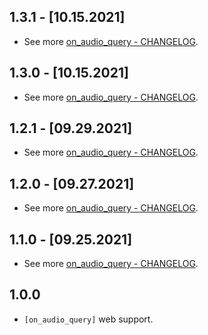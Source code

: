 ## 1.3.1 - [10.15.2021]
- See more [on_audio_query - CHANGELOG](https://github.com/LucasPJS/on_audio_query/blob/main/on_audio_query/CHANGELOG.md).

## 1.3.0 - [10.15.2021]
- See more [on_audio_query - CHANGELOG](https://github.com/LucasPJS/on_audio_query/blob/main/on_audio_query/CHANGELOG.md).

## 1.2.1 - [09.29.2021]
- See more [on_audio_query - CHANGELOG](https://github.com/LucasPJS/on_audio_query/blob/main/on_audio_query/CHANGELOG.md).

## 1.2.0 - [09.27.2021]
- See more [on_audio_query - CHANGELOG](https://github.com/LucasPJS/on_audio_query/blob/main/on_audio_query/CHANGELOG.md).

## 1.1.0 - [09.25.2021]
- See more [on_audio_query - CHANGELOG](https://github.com/LucasPJS/on_audio_query/blob/main/on_audio_query/CHANGELOG.md).

## 1.0.0

* `[on_audio_query]` web support.
